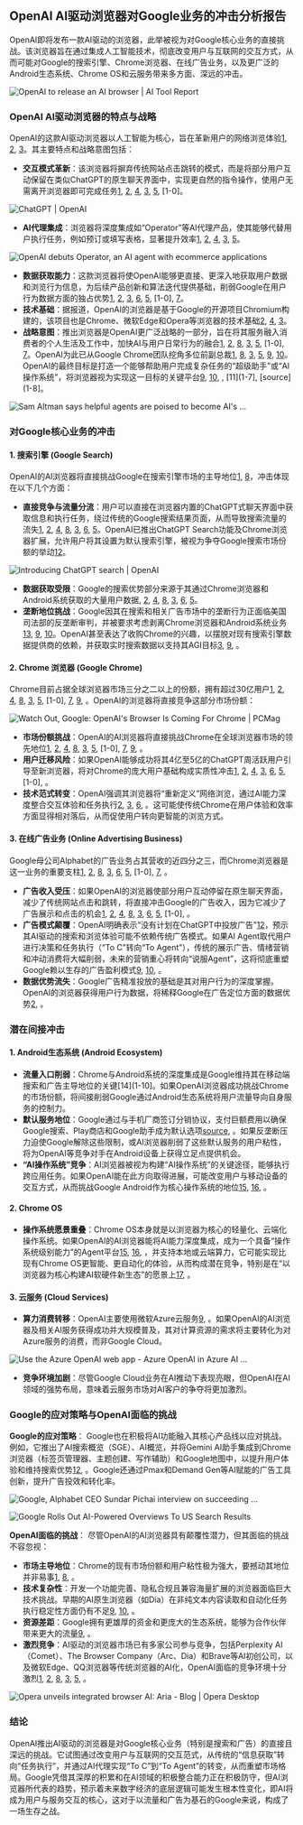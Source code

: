 ## OpenAI AI驱动浏览器对Google业务的冲击分析报告

OpenAI即将发布一款AI驱动的浏览器，此举被视为对Google核心业务的直接挑战。该浏览器旨在通过集成人工智能技术，彻底改变用户与互联网的交互方式，从而可能对Google的搜索引擎、Chrome浏览器、在线广告业务，以及更广泛的Android生态系统、Chrome OS和云服务带来多方面、深远的冲击。

![OpenAI to release an AI browser | AI Tool Report](https://cdn.prod.website-files.com/65ef8d84789c27b9447ad460/686faea12cb82ea058016d09_OpenAI%20to%20release%20an%20AI%20browser.jpg)

### OpenAI AI驱动浏览器的特点与战略

OpenAI的这款AI驱动浏览器以人工智能为核心，旨在革新用户的网络浏览体验[1](https://www.takungpao.com/news/232111/2025/0711/1102923.html), [2](https://cj.sina.cn/articles/view/5953189932/162d6782c06702wjq8?froms=ggmp), [3](https://www.hstong.com/news/detail/25071013300069131)。其主要特点和战略意图包括：

*   **交互模式革新**：该浏览器将摒弃传统网站点击跳转的模式，而是将部分用户互动保留在类似ChatGPT的原生聊天界面中，实现更自然的指令操作，使用户无需离开浏览器即可完成任务[1](https://www.takungpao.com/news/232111/2025/0711/1102923.html), [2](https://cj.sina.cn/articles/view/5953189932/162d6782c06702wjq8?froms=ggmp), [4](https://finance.sina.com.cn/roll/2025-07-10/doc-infexrxa0682895.shtml), [3](https://www.hstong.com/news/detail/25071013300069131), [5](https://www.cls.cn/detail/2081219), [1-0]。

![ChatGPT | OpenAI](https://images.ctfassets.net/kftzwdyauwt9/5d0o0XSRBbAh7FFEvGySVy/50bee64b3832ae7fc04d7fe8fc3a296c/Brainstorm.jpg?w=3840&q=90&fm=webp)

*   **AI代理集成**：浏览器将深度集成如“Operator”等AI代理产品，使其能够代替用户执行任务，例如预订或填写表格，显著提升效率[1](https://www.takungpao.com/news/232111/2025/0711/1102923.html), [2](https://cj.sina.cn/articles/view/5953189932/162d6782c06702wjq8?froms=ggmp), [4](https://finance.sina.com.cn/roll/2025-07-10/doc-infexrxa0682895.shtml), [3](https://www.hstong.com/news/detail/25071013300069131), [5](https://www.cls.cn/detail/2081219)。

![OpenAI debuts Operator, an AI agent with ecommerce applications](https://www.digitalcommerce360.com/wp-content/uploads/2025/01/openai-operator-for-retailers.png)

*   **数据获取能力**：这款浏览器将使OpenAI能够更直接、更深入地获取用户数据和浏览行为信息，为后续产品创新和算法迭代提供基础，削弱Google在用户行为数据方面的独占优势[1](https://www.takungpao.com/news/232111/2025/0711/1102923.html), [2](https://cj.sina.cn/articles/view/5953189932/162d6782c06702wjq8?froms=ggmp), [3](https://www.hstong.com/news/detail/25071013300069131), [6](https://cn.investing.com/news/stock-market-news/article-2878824), [5](https://www.cls.cn/detail/2081219), [1-0], [7](https://www.oschina.net/news/359606)。
*   **技术基础**：据报道，OpenAI的浏览器是基于Google的开源项目Chromium构建的，该项目也是Chrome、微软Edge和Opera等浏览器的技术基础[2](https://cj.sina.cn/articles/view/5953189932/162d6782c06702wjq8?froms=ggmp), [4](https://finance.sina.com.cn/roll/2025-07-10/doc-infexrxa0682895.shtml), [3](https://www.hstong.com/news/detail/25071013300069131)。
*   **战略意图**：推出浏览器是OpenAI更广泛战略的一部分，旨在将其服务融入消费者的个人生活及工作中，加快AI与用户日常行为的融合[1](https://www.takungpao.com/news/232111/2025/0711/1102923.html), [2](https://cj.sina.cn/articles/view/5953189932/162d6782c06702wjq8?froms=ggmp), [8](https://www.tkww.hk/a/202507/11/AP68705bdde4b0e169b1364382.html), [3](https://www.hstong.com/news/detail/25071013300069131), [5](https://www.cls.cn/detail/2081219), [1-0], [7](https://www.oschina.net/news/359606)。OpenAI为此已从Google Chrome团队挖角多位前副总裁[1](https://www.takungpao.com/news/232111/2025/0711/1102923.html), [8](https://www.tkww.hk/a/202507/11/AP68705bdde4b0e169b1364382.html), [3](https://www.hstong.com/news/detail/25071013300069131), [5](https://www.cls.cn/detail/2081219), [9](https://m.36kr.com/p/3262490176290565), [10](https://www.ifanr.com/1621595)。OpenAI的最终目标是打造一个能够帮助用户完成复杂任务的“超级助手”或“AI操作系统”，将浏览器视为实现这一目标的关键平台[9](https://m.36kr.com/p/3262490176290565), [10](https://www.ifanr.com/1621595), , [11](1-7], [source](1-8]。

![Sam Altman says helpful agents are poised to become AI's ...](https://wp.technologyreview.com/wp-content/uploads/2024/05/AP23212720423804-crop.jpg)

### 对Google核心业务的冲击

#### 1. 搜索引擎 (Google Search)

OpenAI的AI浏览器将直接挑战Google在搜索引擎市场的主导地位[1](https://www.takungpao.com/news/232111/2025/0711/1102923.html), [8](https://www.tkww.hk/a/202507/11/AP68705bdde4b0e169b1364382.html)，冲击体现在以下几个方面：

*   **直接竞争与流量分流**：用户可以直接在浏览器内置的ChatGPT式聊天界面中获取信息和执行任务，绕过传统的Google搜索结果页面，从而导致搜索流量的流失[1](https://www.takungpao.com/news/232111/2025/0711/1102923.html), [2](https://cj.sina.cn/articles/view/5953189932/162d6782c06702wjq8?froms=ggmp), [4](https://finance.sina.com.cn/roll/2025-07-10/doc-infexrxa0682895.shtml), [8](https://www.tkww.hk/a/202507/11/AP68705bdde4b0e169b1364382.html), [3](https://www.hstong.com/news/detail/25071013300069131), [6](https://cn.investing.com/news/stock-market-news/article-2878824), [5](https://www.cls.cn/detail/2081219)。OpenAI已推出ChatGPT Search功能及Chrome浏览器扩展，允许用户将其设置为默认搜索引擎，被视为争夺Google搜索市场份额的举动[12](https://www.21jingji.com/article/20241102/5ccaecf16baefa6b593dc690ab867bea.html)。

![Introducing ChatGPT search | OpenAI](https://images.ctfassets.net/kftzwdyauwt9/7LzxdzMcijUYHtIES6rmub/1dd3bc9f423a6b1cd5176936dbb029aa/Entry_Point.png?w=3840&q=90&fm=webp)

*   **数据获取受限**：Google的搜索优势部分来源于其通过Chrome浏览器和Android系统获取的大量用户数据, [2](https://cj.sina.cn/articles/view/5953189932/162d6782c06702wjq8?froms=ggmp), [4](https://finance.sina.com.cn/roll/2025-07-10/doc-infexrxa0682895.shtml), [8](https://www.tkww.hk/a/202507/11/AP68705bdde4b0e169b1364382.html), [3](https://www.hstong.com/news/detail/25071013300069131), [6](https://cn.investing.com/news/stock-market-news/article-2878824), [5](https://www.cls.cn/detail/2081219)。
*   **垄断地位挑战**：Google因其在搜索和相关广告市场中的垄断行为正面临美国司法部的反垄断审判，并被要求考虑剥离Chrome浏览器和Android系统业务[13](https://office.pconline.com.cn/1844/18445428.html), [9](https://m.36kr.com/p/3262490176290565), [10](https://www.ifanr.com/1621595)。OpenAI甚至表达了收购Chrome的兴趣，以摆脱对现有搜索引擎数据提供商的依赖，并获取实时搜索数据以支持其AGI目标[3](https://www.hstong.com/news/detail/25071013300069131), [9](https://m.36kr.com/p/3262490176290565), 。

#### 2. Chrome 浏览器 (Google Chrome)

Chrome目前占据全球浏览器市场三分之二以上的份额，拥有超过30亿用户[1](https://www.takungpao.com/news/232111/2025/0711/1102923.html), [2](https://cj.sina.cn/articles/view/5953189932/162d6782c06702wjq8?froms=ggmp), [4](https://finance.sina.com.cn/roll/2025-07-10/doc-infexrxa0682895.shtml), [8](https://www.tkww.hk/a/202507/11/AP68705bdde4b0e169b1364382.html), [3](https://www.hstong.com/news/detail/25071013300069131), [5](https://www.cls.cn/detail/2081219), [1-0], [7](https://www.oschina.net/news/359606), [9](https://m.36kr.com/p/3262490176290565), 。OpenAI的浏览器将直接竞争这部分市场份额：

![Watch Out, Google: OpenAI's Browser Is Coming For Chrome | PCMag](https://i.pcmag.com/imagery/articles/04BsNkxzW1Smzy6aRM73VG6-1.fit_lim.v1752090983.jpg)

*   **市场份额挑战**：OpenAI的AI浏览器将直接挑战Chrome在全球浏览器市场的领先地位[1](https://www.takungpao.com/news/232111/2025/0711/1102923.html), [2](https://cj.sina.cn/articles/view/5953189932/162d6782c06702wjq8?froms=ggmp), [4](https://finance.sina.com.cn/roll/2025-07-10/doc-infexrxa0682895.shtml), [8](https://www.tkww.hk/a/202507/11/AP68705bdde4b0e169b1364382.html), [3](https://www.hstong.com/news/detail/25071013300069131), [5](https://www.cls.cn/detail/2081219), [1-0], [7](https://www.oschina.net/news/359606), [9](https://m.36kr.com/p/3262490176290565), 。
*   **用户迁移风险**：如果OpenAI能够成功将其4亿至5亿的ChatGPT周活跃用户引导至新浏览器，将对Chrome的庞大用户基础构成实质性冲击[1](https://www.takungpao.com/news/232111/2025/0711/1102923.html), [2](https://cj.sina.cn/articles/view/5953189932/162d6782c06702wjq8?froms=ggmp), [4](https://finance.sina.com.cn/roll/2025-07-10/doc-infexrxa0682895.shtml), [3](https://www.hstong.com/news/detail/25071013300069131), [6](https://cn.investing.com/news/stock-market-news/article-2878824), [5](https://www.cls.cn/detail/2081219), [1-0], 。
*   **技术范式转变**：OpenAI强调其浏览器将“重新定义”网络浏览，通过AI能力深度整合交互体验和任务执行[2](https://cj.sina.cn/articles/view/5953189932/162d6782c06702wjq8?froms=ggmp), [3](https://www.hstong.com/news/detail/25071013300069131), [6](https://cn.investing.com/news/stock-market-news/article-2878824), 。这可能使传统Chrome在用户体验和效率方面显得相对落后，从而促使用户转向更智能的浏览方式。

#### 3. 在线广告业务 (Online Advertising Business)

Google母公司Alphabet的广告业务占其营收的近四分之三，而Chrome浏览器是这一业务的重要支柱[1](https://www.takungpao.com/news/232111/2025/0711/1102923.html), [2](https://cj.sina.cn/articles/view/5953189932/162d6782c06702wjq8?froms=ggmp), [8](https://www.tkww.hk/a/202507/11/AP68705bdde4b0e169b1364382.html), [3](https://www.hstong.com/news/detail/25071013300069131), [6](https://cn.investing.com/news/stock-market-news/article-2878824), [5](https://www.cls.cn/detail/2081219), [1-0], [7](https://www.oschina.net/news/359606), 。

*   **广告收入受压**：如果OpenAI的浏览器使部分用户互动停留在原生聊天界面，减少了传统网站点击和跳转，将直接冲击Google的广告收入，因为它减少了广告展示和点击的机会[1](https://www.takungpao.com/news/232111/2025/0711/1102923.html), [2](https://cj.sina.cn/articles/view/5953189932/162d6782c06702wjq8?froms=ggmp), [4](https://finance.sina.com.cn/roll/2025-07-10/doc-infexrxa0682895.shtml), [8](https://www.tkww.hk/a/202507/11/AP68705bdde4b0e169b1364382.html), [3](https://www.hstong.com/news/detail/25071013300069131), [6](https://cn.investing.com/news/stock-market-news/article-2878824), [5](https://www.cls.cn/detail/2081219), [1-0], 。
*   **广告模式颠覆**：OpenAI明确表示“没有计划在ChatGPT中投放广告”[12](https://www.21jingji.com/article/20241102/5ccaecf16baefa6b593dc690ab867bea.html)，预示其AI驱动的搜索和浏览体验可能不依赖传统广告模式。如果AI Agent取代用户进行决策和任务执行（“To C”转向“To Agent”），传统的展示广告、情绪营销和冲动消费将大幅削弱，未来的营销重心将转向“说服Agent”，这将彻底重塑Google赖以生存的广告盈利模式[9](https://m.36kr.com/p/3262490176290565), [10](https://www.ifanr.com/1621595), 。
*   **数据优势流失**：Google广告精准投放的基础是其对用户行为的深度掌握。OpenAI的浏览器获得用户行为数据，将稀释Google在广告定位方面的数据优势[2](https://cj.sina.cn/articles/view/5953189932/162d6782c06702wjq8?froms=ggmp), 。

### 潜在间接冲击

#### 1. Android生态系统 (Android Ecosystem)

*   **流量入口削弱**：Chrome与Android系统的深度集成是Google维持其在移动端搜索和广告主导地位的关键[14](1-10]。如果OpenAI浏览器成功挑战Chrome的市场份额，将间接削弱Google通过Android生态系统将用户流量导向自身服务的控制力。
*   **默认服务地位**：Google通过与手机厂商签订分销协议，支付巨额费用以确保Google搜索、Play商店和Google助手成为默认选项[source](https://m.36kr.com/p/3262490176290565), 。如果反垄断压力迫使Google解除这些限制，或AI浏览器削弱了这些默认服务的用户粘性，将为OpenAI等竞争对手在Android设备上获得立足点提供机会。
*   **“AI操作系统”竞争**：AI浏览器被视为构建“AI操作系统”的关键途径，能够执行跨应用任务。如果OpenAI能在此方向取得进展，可能改变用户与移动设备的交互方式，从而挑战Google Android作为核心操作系统的地位[15](https://hub.baai.ac.cn/view/45310), [16](https://www.huxiu.com/article/4527658.html), 。

#### 2. Chrome OS

*   **操作系统愿景重叠**：Chrome OS本身就是以浏览器为核心的轻量化、云端化操作系统。如果OpenAI的AI浏览器能将AI能力深度集成，成为一个具备“操作系统级别能力”的Agent平台[15](https://hub.baai.ac.cn/view/45310), [16](https://www.huxiu.com/article/4527658.html), ，并支持本地或云端算力，它可能实现比现有Chrome OS更智能、更自动化的体验，从而构成潜在竞争，特别是在“以浏览器为核心构建AI软硬件新生态”的愿景上[17](https://juejin.cn/post/7472240628501430322), 。

#### 3. 云服务 (Cloud Services)

*   **算力消费转移**：OpenAI主要使用微软Azure云服务[9](https://m.36kr.com/p/3262490176290565), 。如果OpenAI的AI浏览器及相关AI服务获得成功并大规模普及，其对计算资源的需求将主要转化为对Azure服务的消费，而非Google Cloud。

![Use the Azure OpenAI web app - Azure OpenAI in Azure AI ...](https://learn.microsoft.com/en-us/azure/ai-foundry/openai/media/use-your-data/web-app.png)

*   **竞争环境加剧**：尽管Google Cloud业务在AI推动下表现亮眼，但OpenAI在AI领域的强势布局，意味着云服务市场对AI客户的争夺将更加激烈。

### Google的应对策略与OpenAI面临的挑战

**Google的应对策略**：
Google也在积极将AI功能融入其核心产品线以应对挑战。例如，它推出了AI搜索概览（SGE）、AI概览，并将Gemini AI助手集成到Chrome浏览器（标签页管理器、主题创建、写作辅助）和Google地图中，以提升用户体验和维持搜索优势[12](https://www.21jingji.com/article/20241102/5ccaecf16baefa6b593dc690ab867bea.html), 。Google还通过Pmax和Demand Gen等AI赋能的广告工具创新，提升广告投效和转化率。

![Google, Alphabet CEO Sundar Pichai interview on succeeding ...](https://fortune.com/img-assets/wp-content/uploads/2020/01/CNV.02.20.Sundar-Pichai-A.jpg)

![Google Rolls Out AI-Powered Overviews To US Search Results](https://www.searchenginejournal.com/wp-content/uploads/2024/05/ai-overviews-meal-planning-still-649.png)

**OpenAI面临的挑战**：
尽管OpenAI的AI浏览器具有颠覆性潜力，但其面临的挑战不容忽视：

*   **市场主导地位**：Chrome的现有市场份额和用户粘性极为强大，要撼动其地位并非易事[1](https://www.takungpao.com/news/232111/2025/0711/1102923.html), [8](https://www.tkww.hk/a/202507/11/AP68705bdde4b0e169b1364382.html), 。
*   **技术复杂性**：开发一个功能完善、隐私合规且兼容海量扩展的浏览器面临巨大技术挑战。早期的AI原生浏览器（如Dia）在非纯文本内容读取和自动化任务执行稳定性方面仍有不足[9](https://m.36kr.com/p/3262490176290565), [10](https://www.ifanr.com/1621595), 。
*   **资源差距**：Google拥有更雄厚的资金和更庞大的生态系统，能够为合作伙伴带来更大的流量[9](https://m.36kr.com/p/3262490176290565), 。
*   **激烈竞争**：AI驱动的浏览器市场已有多家公司参与竞争，包括Perplexity AI（Comet）、The Browser Company（Arc、Dia）和Brave等AI初创公司，以及微软Edge、QQ浏览器等传统浏览器的AI化，OpenAI面临的竞争环境十分激烈[1](https://www.takungpao.com/news/232111/2025/0711/1102923.html), [2](https://cj.sina.cn/articles/view/5953189932/162d6782c06702wjq8?froms=ggmp), [8](https://www.tkww.hk/a/202507/11/AP68705bdde4b0e169b1364382.html), [3](https://www.hstong.com/news/detail/25071013300069131), [5](https://www.cls.cn/detail/2081219), 。

![Opera unveils integrated browser AI: Aria - Blog | Opera Desktop](https://www-static-blogs.operacdn.com/desktop/wp-content/uploads/sites/3/2023/05/FizzBuzz-test-1-scaled.jpg)

### 结论

OpenAI推出AI驱动的浏览器是对Google核心业务（特别是搜索和广告）的直接且深远的挑战。它试图通过改变用户与互联网的交互范式，从传统的“信息获取”转向“任务执行”，并通过AI代理实现“To C”到“To Agent”的转变，从而重塑市场格局。Google凭借其深厚的积累和在AI领域的积极整合能力正在积极防守，但AI浏览器所代表的趋势，预示着未来数字经济的底层逻辑可能发生根本性变化，即AI将成为用户与服务交互的核心，这对于以流量和广告为基石的Google来说，构成了一场生存之战。
